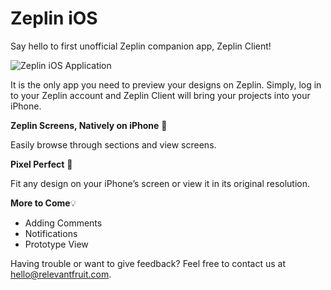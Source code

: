 # Zeplin iOS

Say hello to first unofficial Zeplin companion app, Zeplin Client!

![Zeplin iOS Application](https://github.com/relevantfruit/zeplin-ios/blob/master/docs/ZeplinClient_GitHub.png?raw=true)

It is the only app you need to preview your designs on Zeplin. Simply, log in to your Zeplin account and Zeplin Client will bring your projects into your iPhone.

**Zeplin Screens, Natively on iPhone** 🚀

Easily browse through sections and view screens.

**Pixel Perfect** 📏

Fit any design on your iPhone’s screen or view it in its original resolution.

**More to Come**💡

- Adding Comments
- Notifications
- Prototype View

Having trouble or want to give feedback? Feel free to contact us at [hello@relevantfruit.com](mailto:hello@relevantfruit.com).
